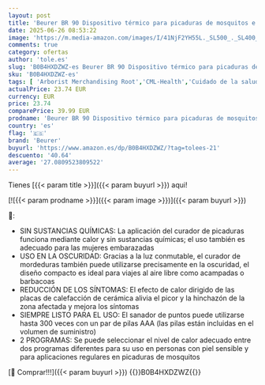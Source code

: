 ```yaml
---
layout: post
title: 'Beurer BR 90 Dispositivo térmico para picaduras de mosquitos e insectos  sin productos químicos  bolígrafo electrónico con luz LED para uso nocturno'
date: 2025-06-26 08:53:22
image: 'https://m.media-amazon.com/images/I/41NjF2YH55L._SL500_._SL400_.jpg'
comments: true
category: ofertas
author: 'tole.es'
slug: 'B0B4HXDZWZ-es Beurer BR 90 Dispositivo térmico para picaduras de...'
sku: 'B0B4HXDZWZ-es'
tags: [ 'Arborist Merchandising Root','CML-Health','Cuidado de la salud','Health all','Medications & Health','Salud y cuidado personal','Self Service','Special Features Stores','Terapias alternativas en medicamentos y remedios y suplementos dietéticos','beurer','bolígrafo','d1f558da-03d3-4105-8a50-454423a601fb_0','d1f558da-03d3-4105-8a50-454423a601fb_7501','🇪🇸', ]
actualPrice: 23.74 EUR
currency: EUR
price: 23.74
comparePrice: 39.99 EUR
prodname: 'Beurer BR 90 Dispositivo térmico para picaduras de mosquitos e insectos  sin productos químicos  bolígrafo electrónico con luz LED para uso nocturno'
country: 'es'
flag: '🇪🇸'
brand: 'Beurer'
buyurl: 'https://www.amazon.es/dp/B0B4HXDZWZ/?tag=tolees-21'
descuento: '40.64'
average: '27.0809523809522'
---
```


Tienes [{{< param title >}}]({{< param buyurl >}}) aqui!

[![{{< param prodname >}}]({{< param image >}})]({{< param buyurl >}})

🔎:

- SIN SUSTANCIAS QUÍMICAS: La aplicación del curador de picaduras funciona mediante calor y sin sustancias químicas; el uso también es adecuado para las mujeres embarazadas
- USO EN LA OSCURIDAD: Gracias a la luz conmutable, el curador de mordeduras también puede utilizarse precisamente en la oscuridad, el diseño compacto es ideal para viajes al aire libre como acampadas o barbacoas
- REDUCCIÓN DE LOS SÍNTOMAS: El efecto de calor dirigido de las placas de calefacción de cerámica alivia el picor y la hinchazón de la zona afectada y mejora los síntomas
- SIEMPRE LISTO PARA EL USO: El sanador de puntos puede utilizarse hasta 300 veces con un par de pilas AAA (las pilas están incluidas en el volumen de suministro)
- 2 PROGRAMAS: Se puede seleccionar el nivel de calor adecuado entre dos programas diferentes para su uso en personas con piel sensible y para aplicaciones regulares en picaduras de mosquitos

[🛒 Comprar!!!]({{< param buyurl >}})
{{<world>}}B0B4HXDZWZ{{</world>}}
